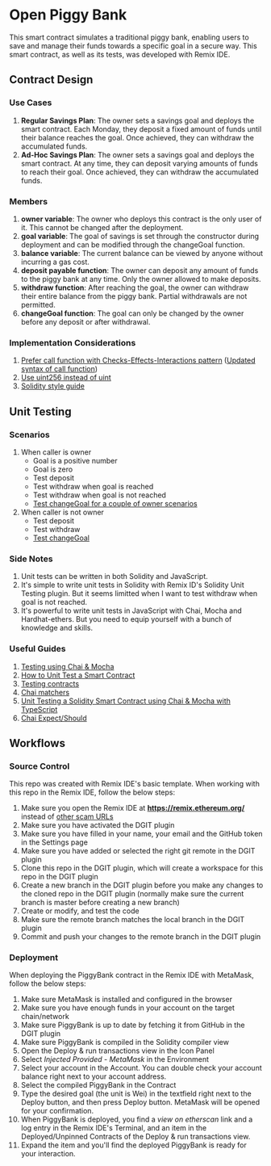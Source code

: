 # Open Piggy Bank

This smart contract simulates a traditional piggy bank, enabling users to save and manage their funds towards a specific goal in a secure way. This smart contract, as well as its tests, was developed with Remix IDE.

## Contract Design

### Use Cases

1. **Regular Savings Plan**: The owner sets a savings goal and deploys the smart contract. Each Monday, they deposit a fixed amount of funds until their balance reaches the goal. Once achieved, they can withdraw the accumulated funds.
2. **Ad-Hoc Savings Plan**: The owner sets a savings goal and deploys the smart contract. At any time, they can deposit varying amounts of funds to reach their goal. Once achieved, they can withdraw the accumulated funds.

### Members

1. **owner variable**: The owner who deploys this contract is the only user of it. This cannot be changed after the deployment.
2. **goal variable**: The goal of savings is set through the constructor during deployment and can be modified through the changeGoal function.
3. **balance variable**: The current balance can be viewed by anyone without incurring a gas cost.
4. **deposit payable function**: The owner can deposit any amount of funds to the piggy bank at any time. Only the owner allowed to make deposits.
5. **withdraw function**: After reaching the goal, the owner can withdraw their entire balance from the piggy bank. Partial withdrawals are not permitted.
6. **changeGoal function**: The goal can only be changed by the owner before any deposit or after withdrawal.

### Implementation Considerations

1. [Prefer call function with Checks-Effects-Interactions pattern](https://consensys.io/diligence/blog/2019/09/stop-using-soliditys-transfer-now/) ([Updated syntax of call function](https://ethereum.stackexchange.com/questions/19341/address-send-vs-address-transfer-best-practice-usage))
2. [Use uint256 instead of uint](https://ethereum.stackexchange.com/questions/43241/why-write-uint256-instead-of-uint-if-theyre-the-same-thing)
3. [Solidity style guide](https://docs.soliditylang.org/en/latest/style-guide.html)

## Unit Testing

### Scenarios

1. When caller is owner
   - Goal is a positive number
   - Goal is zero
   - Test deposit
   - Test withdraw when goal is reached
   - Test withdraw when goal is not reached
   - [Test changeGoal for a couple of owner scenarios](https://github.com/allenlooplee/open-piggy-bank/issues/8)
2. When caller is not owner
   - Test deposit
   - Test withdraw
   - [Test changeGoal](https://github.com/allenlooplee/open-piggy-bank/issues/8)

### Side Notes

1. Unit tests can be written in both Solidity and JavaScript.
2. It's simple to write unit tests in Solidity with Remix ID's Solidity Unit Testing plugin. But it seems limitted when I want to test withdraw when goal is not reached.
3. It's powerful to write unit tests in JavaScript with Chai, Mocha and Hardhat-ethers. But you need to equip yourself with a bunch of knowledge and skills.

### Useful Guides

1. [Testing using Chai & Mocha](https://remix-ide.readthedocs.io/en/latest/testing_using_Chai_%26_Mocha.html)
2. [How to Unit Test a Smart Contract](https://docs.alchemy.com/docs/how-to-unit-test-a-smart-contract)
3. [Testing contracts](https://hardhat.org/tutorial/testing-contracts)
4. [Chai matchers](https://ethereum-waffle.readthedocs.io/en/latest/matchers.html)
5. [Unit Testing a Solidity Smart Contract using Chai & Mocha with TypeScript](https://dev.to/carlomigueldy/unit-testing-a-solidity-smart-contract-using-chai-mocha-with-typescript-3gcj)
6. [Chai Expect/Should](https://www.chaijs.com/api/bdd/)

## Workflows

### Source Control

This repo was created with Remix IDE's basic template. When working with this repo in the Remix IDE, follow the below steps:

1. Make sure you open the Remix IDE at **https://remix.ethereum.org/** instead of [other scam URLs](https://medium.com/remix-ide/remix-in-youtube-crypto-scams-71c338da32d)
2. Make sure you have activated the DGIT plugin
3. Make sure you have filled in your name, your email and the GitHub token in the Settings page
4. Make sure you have added or selected the right git remote in the DGIT plugin
5. Clone this repo in the DGIT plugin, which will create a workspace for this repo in the DGIT plugin
6. Create a new branch in the DGIT plugin before you make any changes to the cloned repo in the DGIT plugin (normally make sure the current branch is master before creating a new branch)
7. Create or modify, and test the code
8. Make sure the remote branch matches the local branch in the DGIT plugin
9. Commit and push your changes to the remote branch in the DGIT plugin

### Deployment

When deploying the PiggyBank contract in the Remix IDE with MetaMask, follow the below steps:

1. Make sure MetaMask is installed and configured in the browser
2. Make sure you have enough funds in your account on the target chain/network
3. Make sure PiggyBank is up to date by fetching it from GitHub in the DGIT plugin
4. Make sure PiggyBank is compiled in the Solidity compiler view
5. Open the Deploy & run transactions view in the Icon Panel
6. Select *Injected Provided - MetaMask* in the Environment
7. Select your account in the Account. You can double check your account balance right next to your account address.
8. Select the compiled PiggyBank in the Contract
9. Type the desired goal (the unit is Wei) in the textfield right next to the Deploy button, and then press Deploy button. MetaMask will be opened for your confirmation.
10. When PiggyBank is deployed, you find a *view on etherscan* link and a log entry in the Remix IDE's Terminal, and an item in the Deployed/Unpinned Contracts of the Deploy & run transactions view.
11. Expand the item and you'll find the deployed PiggyBank is ready for your interaction.

